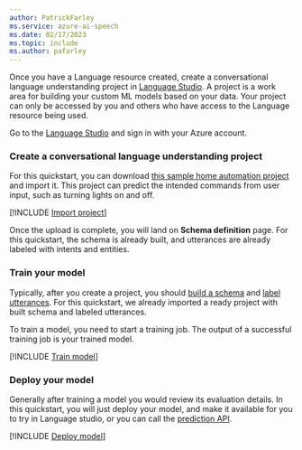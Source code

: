 ```yaml
---
author: PatrickFarley
ms.service: azure-ai-speech
ms.date: 02/17/2023
ms.topic: include
ms.author: pafarley
---
```


Once you have a Language resource created, create a conversational language understanding project in [Language Studio](https://aka.ms/languageStudio). A project is a work area for building your custom ML models based on your data. Your project can only be accessed by you and others who have access to the Language resource being used. 

Go to the [Language Studio](https://aka.ms/languageStudio) and sign in with your Azure account.

### Create a conversational language understanding project

For this quickstart, you can download [this sample home automation project](https://github.com/Azure-Samples/cognitive-services-sample-data-files/blob/master/language-service/CLU/HomeAutomationDemo.json) and import it. This project can predict the intended commands from user input, such as turning lights on and off. 

[!INCLUDE [Import project](../../../../language-service/conversational-language-understanding/includes/language-studio/import-project.md)]

Once the upload is complete, you will land on **Schema definition** page. For this quickstart, the schema is already built, and utterances are already labeled with intents and entities.

### Train your model

Typically, after you create a project, you should [build a schema](../../../../language-service/conversational-language-understanding/how-to/build-schema.md) and [label utterances](../../../../language-service/conversational-language-understanding/how-to/tag-utterances.md). For this quickstart, we already imported a ready project with built schema and labeled utterances. 
 
To train a model, you need to start a training job. The output of a successful training job is your trained model.

[!INCLUDE [Train model](../../../../language-service/conversational-language-understanding/includes/language-studio/train-model.md)]

### Deploy your model

Generally after training a model you would review its evaluation details. In this quickstart, you will just deploy your model, and make it available for you to try in Language studio, or you can call the [prediction API](https://aka.ms/clu-apis).

[!INCLUDE [Deploy model](../../../../language-service/conversational-language-understanding/includes/language-studio/deploy-model.md)]


